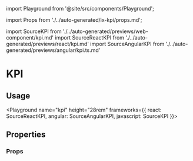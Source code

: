 import Playground from '@site/src/components/Playground';

import Props from './../auto-generated/ix-kpi/props.md';

import SourceKPI from './../auto-generated/previews/web-component/kpi.md'
import SourceReactKPI from './../auto-generated/previews/react/kpi.md'
import SourceAngularKPI from './../auto-generated/previews/angular/kpi.ts.md'

# KPI

## Usage

<Playground
name="kpi" height="28rem"
frameworks={{
  react: SourceReactKPI,
  angular: SourceAngularKPI,
  javascript: SourceKPI
}}>
</Playground>

## Properties

### Props

<Props />
